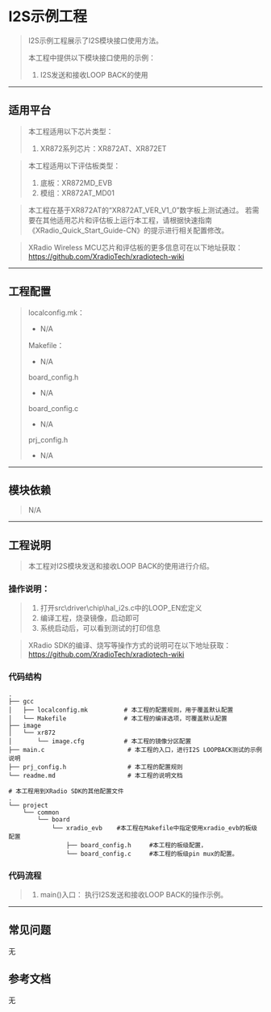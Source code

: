 # I2S示例工程

> I2S示例工程展示了I2S模块接口使用方法。
>
> 本工程中提供以下模块接口使用的示例：
>
> 1. I2S发送和接收LOOP BACK的使用

---

## 适用平台

> 本工程适用以下芯片类型：
> 1. XR872系列芯片：XR872AT、XR872ET

> 本工程适用以下评估板类型：
> 1. 底板：XR872MD_EVB
> 2. 模组：XR872AT_MD01

> 本工程在基于XR872AT的“XR872AT_VER_V1_0”数字板上测试通过。
> 若需要在其他适用芯片和评估板上运行本工程，请根据快速指南《XRadio_Quick_Start_Guide-CN》的提示进行相关配置修改。

> XRadio Wireless MCU芯片和评估板的更多信息可在以下地址获取：
> https://github.com/XradioTech/xradiotech-wiki

---

## 工程配置

> localconfig.mk：
>
> - N/A
>
> Makefile：
>
> - N/A
>
> board_config.h
>
> - N/A
>
> board_config.c
>
> - N/A
>
> prj_config.h
>
> - N/A

---

## 模块依赖
>N/A

---

## 工程说明

> 本工程对I2S模块发送和接收LOOP BACK的使用进行介绍。

### 操作说明：

> 1. 打开src\driver\chip\hal_i2s.c中的LOOP_EN宏定义
> 2. 编译工程，烧录镜像，启动即可
> 3. 系统启动后，可以看到测试的打印信息

> XRadio SDK的编译、烧写等操作方式的说明可在以下地址获取：
> https://github.com/XradioTech/xradiotech-wiki

### 代码结构
```
.
├── gcc
│   ├── localconfig.mk          # 本工程的配置规则，用于覆盖默认配置
│   └── Makefile                # 本工程的编译选项，可覆盖默认配置
├── image
│   └── xr872
│       └── image.cfg           # 本工程的镜像分区配置
├── main.c                       # 本工程的入口，进行I2S LOOPBACK测试的示例说明
├── prj_config.h                 # 本工程的配置规则
└── readme.md                    # 本工程的说明文档

# 本工程用到XRadio SDK的其他配置文件
.
└── project
    └── common
        └── board
            └── xradio_evb    #本工程在Makefile中指定使用xradio_evb的板级配置
                ├── board_config.h     #本工程的板级配置，
                └── board_config.c     #本工程的板级pin mux的配置。

```
### 代码流程

> 1. main()入口： 执行I2S发送和接收LOOP BACK的操作示例。

---

## 常见问题

无

## 参考文档

无
